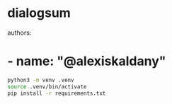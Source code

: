 # dialogsum

authors:
#  - name: "@alexiskaldany"

``` bash
python3 -m venv .venv
source .venv/bin/activate
pip install -r requirements.txt

```
